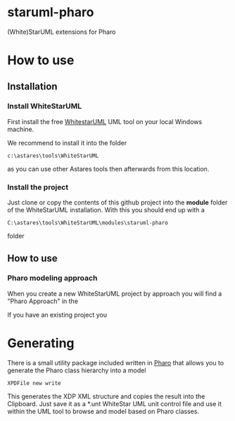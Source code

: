 # staruml-pharo
(White)StarUML extensions for Pharo

# How to use

## Installation 
### Install WhiteStarUML

First install the free [WhitestarUML](https://sourceforge.net/projects/whitestaruml/files/) UML tool on your local Windows machine.

We recommend to install it into the folder

```
c:\astares\tools\WhiteStarUML
```

as you can use other Astares tools then afterwards from this location.

### Install the project

Just clone or copy the contents of this github project into the **module** folder of the WhiteStarUML installation. With this you should end up with a 

```
C:\astares\tools\WhiteStarUML\modules\staruml-pharo
```
folder

## How to use

### Pharo modeling approach

When you create a new WhiteStarUML project by approach you will find a "Pharo Approach" in the 

If you have an existing project you 



# Generating 

There is a small utility package included written in [Pharo](http://www.pharo.org) that allows you to generate the Pharo class hierarchy into a model 

```Smalltalk
XPDFile new write
```

This generates the XDP XML structure and copies the result into the Clipboard. Just save it as a *.unt WhiteStar UML unit control file and use it within the UML tool to browse and model based on Pharo classes.

